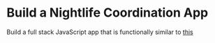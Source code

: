 # Build a Nightlife Coordination App

Build a full stack JavaScript app that is functionally similar to [this](http://whatsgoinontonight.herokuapp.com)